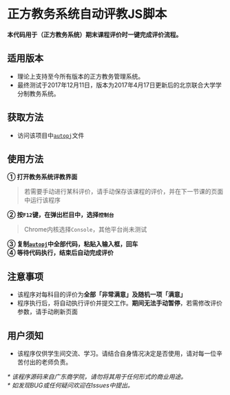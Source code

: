 # 正方教务系统自动评教JS脚本

<b>本代码用于（正方教务系统）期末课程评价时一键完成评价流程。</b>

## 适用版本

* 理论上支持至今所有版本的正方教务管理系统。
* 最终测试于2017年12月11日，版本为2017年4月17日更新后的北京联合大学学分制教务系统。

## 获取方法

* 访问该项目中[`autopj`](https://github.com/WA-YI/zf_pj/blob/master/autopj)文件

## 使用方法

<b>① 打开教务系统评教界面<br></b>
> 若需要手动进行某科评价，请手动保存该课程的评价，并在下一节课的页面中运行该程序

<b>② 按`F12`键，在弹出栏目中，选择`控制台`<br></b>
> Chrome内核选择`Console`，其他平台尚未测试

<b>③ 复制[`autopj`](https://github.com/WA-YI/zf_pj/blob/master/autopj)中全部代码，粘贴入输入框，回车<br></b>
<b>④ 等待代码执行，结束后自动完成评价</b>

## 注意事项

* 该程序对每科目的评价为<b>全部「非常满意」及随机一项「满意」</b>
* 程序执行后，将自动执行评价并提交工作。<b>期间无法手动暂停</b>，若需修改评价参数，请手动刷新页面

## 用户须知
* 该程序仅供学生间交流、学习。请结合自身情况决定是否使用，请对每一位辛苦付出的老师负责。

<i>* 该程序源码来自广东商学院，请勿将其用于任何形式的商业用途。</i><br>
<i>* 如发现BUG或任何疑问欢迎在Issues中提出。</i>
